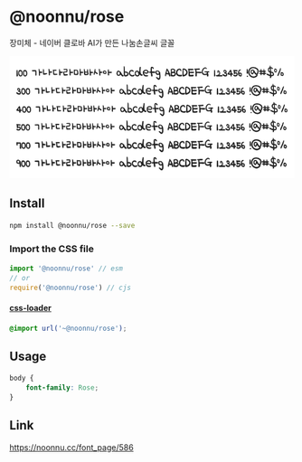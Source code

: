 # @noonnu/rose

장미체 - 네이버 클로바 AI가 만든 나눔손글씨 글꼴

![example](./example.png)

## Install

```bash
npm install @noonnu/rose --save
```

### Import the CSS file

```js
import '@noonnu/rose' // esm
// or
require('@noonnu/rose') // cjs
```

#### [css-loader](https://github.com/webpack-contrib/css-loader)

```css
@import url('~@noonnu/rose');
```

## Usage

```css
body {
    font-family: Rose;
}
```

## Link

https://noonnu.cc/font_page/586
